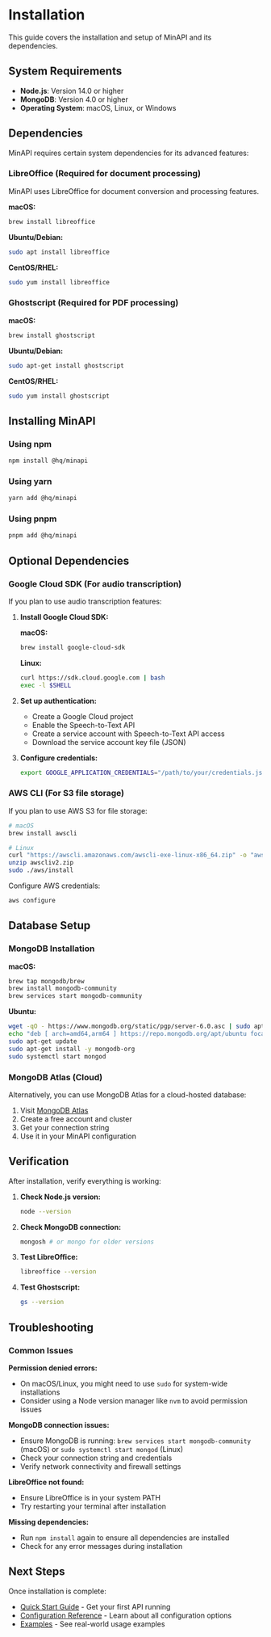 # Installation

This guide covers the installation and setup of MinAPI and its dependencies.

## System Requirements

- **Node.js**: Version 14.0 or higher
- **MongoDB**: Version 4.0 or higher
- **Operating System**: macOS, Linux, or Windows

## Dependencies

MinAPI requires certain system dependencies for its advanced features:

### LibreOffice (Required for document processing)

MinAPI uses LibreOffice for document conversion and processing features.

**macOS:**
```bash
brew install libreoffice
```

**Ubuntu/Debian:**
```bash
sudo apt install libreoffice
```

**CentOS/RHEL:**
```bash
sudo yum install libreoffice
```

### Ghostscript (Required for PDF processing)

**macOS:**
```bash
brew install ghostscript
```

**Ubuntu/Debian:**
```bash
sudo apt-get install ghostscript
```

**CentOS/RHEL:**
```bash
sudo yum install ghostscript
```

## Installing MinAPI

### Using npm

```bash
npm install @hq/minapi
```

### Using yarn

```bash
yarn add @hq/minapi
```

### Using pnpm

```bash
pnpm add @hq/minapi
```

## Optional Dependencies

### Google Cloud SDK (For audio transcription)

If you plan to use audio transcription features:

1. **Install Google Cloud SDK:**

   **macOS:**
   ```bash
   brew install google-cloud-sdk
   ```

   **Linux:**
   ```bash
   curl https://sdk.cloud.google.com | bash
   exec -l $SHELL
   ```

2. **Set up authentication:**
   - Create a Google Cloud project
   - Enable the Speech-to-Text API
   - Create a service account with Speech-to-Text API access
   - Download the service account key file (JSON)

3. **Configure credentials:**
   ```bash
   export GOOGLE_APPLICATION_CREDENTIALS="/path/to/your/credentials.json"
   ```

### AWS CLI (For S3 file storage)

If you plan to use AWS S3 for file storage:

```bash
# macOS
brew install awscli

# Linux
curl "https://awscli.amazonaws.com/awscli-exe-linux-x86_64.zip" -o "awscliv2.zip"
unzip awscliv2.zip
sudo ./aws/install
```

Configure AWS credentials:
```bash
aws configure
```

## Database Setup

### MongoDB Installation

**macOS:**
```bash
brew tap mongodb/brew
brew install mongodb-community
brew services start mongodb-community
```

**Ubuntu:**
```bash
wget -qO - https://www.mongodb.org/static/pgp/server-6.0.asc | sudo apt-key add -
echo "deb [ arch=amd64,arm64 ] https://repo.mongodb.org/apt/ubuntu focal/mongodb-org/6.0 multiverse" | sudo tee /etc/apt/sources.list.d/mongodb-org-6.0.list
sudo apt-get update
sudo apt-get install -y mongodb-org
sudo systemctl start mongod
```

### MongoDB Atlas (Cloud)

Alternatively, you can use MongoDB Atlas for a cloud-hosted database:

1. Visit [MongoDB Atlas](https://www.mongodb.com/atlas)
2. Create a free account and cluster
3. Get your connection string
4. Use it in your MinAPI configuration

## Verification

After installation, verify everything is working:

1. **Check Node.js version:**
   ```bash
   node --version
   ```

2. **Check MongoDB connection:**
   ```bash
   mongosh # or mongo for older versions
   ```

3. **Test LibreOffice:**
   ```bash
   libreoffice --version
   ```

4. **Test Ghostscript:**
   ```bash
   gs --version
   ```

## Troubleshooting

### Common Issues

**Permission denied errors:**
- On macOS/Linux, you might need to use `sudo` for system-wide installations
- Consider using a Node version manager like `nvm` to avoid permission issues

**MongoDB connection issues:**
- Ensure MongoDB is running: `brew services start mongodb-community` (macOS) or `sudo systemctl start mongod` (Linux)
- Check your connection string and credentials
- Verify network connectivity and firewall settings

**LibreOffice not found:**
- Ensure LibreOffice is in your system PATH
- Try restarting your terminal after installation

**Missing dependencies:**
- Run `npm install` again to ensure all dependencies are installed
- Check for any error messages during installation

## Next Steps

Once installation is complete:

- [Quick Start Guide](./quick-start) - Get your first API running
- [Configuration Reference](./configuration) - Learn about all configuration options
- [Examples](../examples/) - See real-world usage examples 